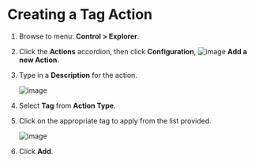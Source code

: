 # Creating a Tag Action

1. Browse to menu: **Control > Explorer**.

2. Click the **Actions** accordion, then click **Configuration**,
   ![image](../images/1862.png) **Add a new Action**.

3. Type in a **Description** for the action.

    ![image](../images/1928.png)

4. Select **Tag** from **Action Type**.

5. Click on the appropriate tag to apply from the list provided.

    ![image](../images/1927.png)

6. Click **Add**.

